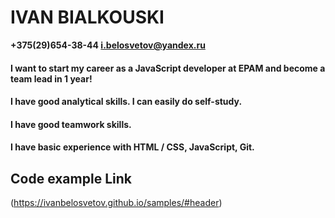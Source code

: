 # IVAN BIALKOUSKI
**+375(29)654-38-44
i.belosvetov@yandex.ru**

#### I want to start my career as a JavaScript developer at EPAM and become a team lead in 1 year!
#### I have good analytical skills. I can easily do self-study.
#### I have good teamwork skills.

#### I have basic experience with HTML / CSS, JavaScript, Git.

## Code example Link
(https://ivanbelosvetov.github.io/samples/#header)
